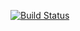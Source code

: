 [![Build Status](https://travis-ci.org/jasiek/metering.svg?branch=master)](https://travis-ci.org/jasiek/metering)
